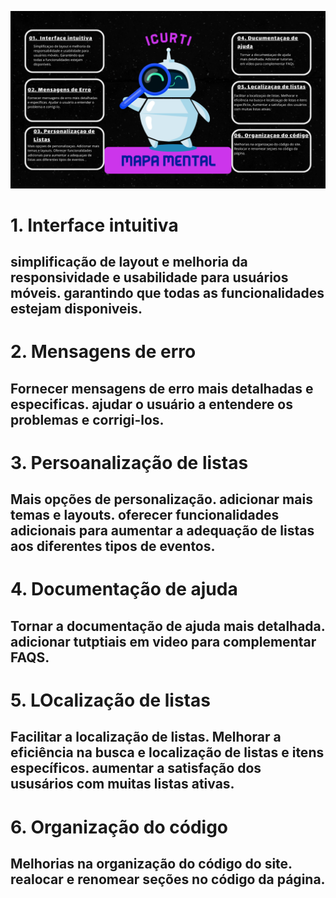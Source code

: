 
![ICURTI Mapa Mental PNG](https://github.com/lukasdsouza/proj_front_end/blob/main/docs/assets/prototipo/340749264-703fb9a1-28fc-4733-a605-ec17346d5629.png)

# 1. Interface intuitiva

## simplificação de layout e melhoria da responsividade e usabilidade para usuários móveis. garantindo que todas as funcionalidades estejam disponiveis.

# 2. Mensagens de erro

## Fornecer mensagens de erro mais detalhadas e especificas. ajudar o usuário a entendere os problemas e corrigi-los.

# 3. Persoanalização de listas

## Mais opções de personalização. adicionar mais temas e layouts. oferecer funcionalidades adicionais para aumentar a adequação de listas aos diferentes tipos de eventos.

# 4. Documentação de ajuda

## Tornar a documentação de ajuda mais detalhada. adicionar tutptiais em video para complementar FAQS.

# 5. LOcalização de listas

## Facilitar a localização de listas. Melhorar a eficiência na busca e localização de listas e itens específicos. aumentar a satisfação dos ususários com muitas listas ativas.

# 6. Organização do código

## Melhorias na organização do código do site. realocar e renomear seções no código da página.
